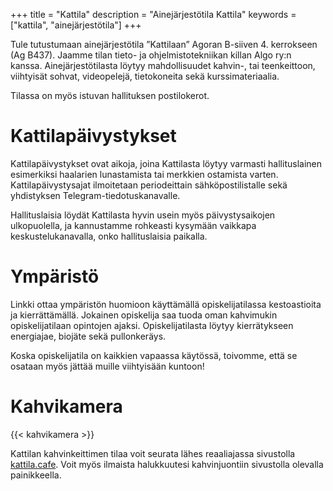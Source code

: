 +++
title = "Kattila"
description = "Ainejärjestötila Kattila"
keywords = ["kattila", "ainejärjestötila"]
+++

Tule tutustumaan ainejärjestötila ”Kattilaan” Agoran
B-siiven 4. kerrokseen (Ag B437). Jaamme tilan tieto- ja
ohjelmistotekniikan killan Algo ry:n kanssa. Ainejärjestötilasta
löytyy mahdollisuudet kahvin-, tai teenkeittoon, viihtyisät sohvat,
videopelejä, tietokoneita sekä kurssimateriaalia.

Tilassa on myös istuvan hallituksen postilokerot.

# Kattilapäivystykset

Kattilapäivystykset ovat aikoja, joina Kattilasta löytyy varmasti
hallituslainen esimerkiksi haalarien lunastamista tai merkkien
ostamista varten. Kattilapäivystysajat ilmoitetaan periodeittain
sähköpostilistalle sekä yhdistyksen Telegram-tiedotuskanavalle.

Hallituslaisia löydät Kattilasta hyvin usein myös päivystysaikojen
ulkopuolella, ja kannustamme rohkeasti kysymään vaikkapa
keskustelukanavalla, onko hallituslaisia paikalla.

# Ympäristö

Linkki ottaa ympäristön huomioon käyttämällä opiskelijatilassa
kestoastioita ja kierrättämällä. Jokainen opiskelija saa tuoda oman
kahvimukin opiskelijatilaan opintojen ajaksi. Opiskelijatilasta löytyy
kierrätykseen energiajae, biojäte sekä pullonkeräys.

Koska opiskelijatila on kaikkien vapaassa käytössä, toivomme, että se
osataan myös jättää muille viihtyisään kuntoon!

# Kahvikamera

{{< kahvikamera >}}

Kattilan kahvinkeittimen tilaa voit seurata lähes reaaliajassa
sivustolla [kattila.cafe](https://kattila.cafe/). Voit myös ilmaista
halukkuutesi kahvinjuontiin sivustolla olevalla painikkeella.
